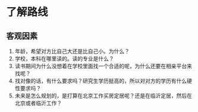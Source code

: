 # 了解路线

## 客观因素

1. 年龄，希望对方比自己大还是比自己小。为什么？
2. 学校，本科在哪里读的。读的专业是什么？
3. 读书期间为什么没想着在学校里面找一个合适的呢，为什么还要在相亲平台来找呢？
4. 找对像的话，有什么要求吗？研究生学历挺高的，所以对对方的学历有什么硬性要求吗？
5. 未来是怎么规划的，是打算在北京工作买房定居呢？还是在临沂定居，然后在北京或者临沂工作？
